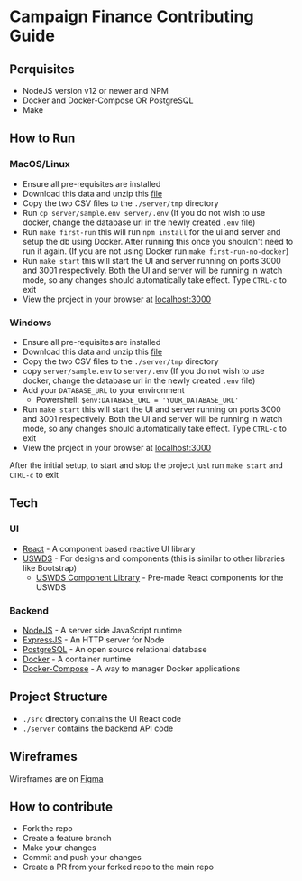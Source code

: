# Campaign Finance Contributing Guide

## Perquisites

- NodeJS version v12 or newer and NPM
- Docker and Docker-Compose OR PostgreSQL
- Make

## How to Run

### MacOS/Linux

- Ensure all pre-requisites are installed
- Download this data and unzip this [file](https://drive.google.com/file/d/1KMMrK0WIPdJyqb76j4VOw3q9pZomDbqX/view?usp=sharing)
- Copy the two CSV files to the `./server/tmp` directory
- Run `cp server/sample.env server/.env` (If you do not wish to use docker, change the database url in the newly created `.env` file)
- Run `make first-run` this will run `npm install` for the ui and server and setup the db using Docker. After running this once you shouldn't need to run it again. (If you are not using Docker run `make first-run-no-docker`)
- Run `make start` this will start the UI and server running on ports 3000 and 3001 respectively. Both the UI and server will be running in watch mode, so any changes should automatically take effect. Type `CTRL-c` to exit
- View the project in your browser at [localhost:3000](http://localhost:3000)

### Windows

- Ensure all pre-requisites are installed
- Download this data and unzip this [file](https://drive.google.com/file/d/1KMMrK0WIPdJyqb76j4VOw3q9pZomDbqX/view?usp=sharing)
- Copy the two CSV files to the `./server/tmp` directory
- copy `server/sample.env` to `server/.env` (If you do not wish to use docker, change the database url in the newly created `.env` file)
- Add your `DATABASE_URL` to your environment
  - Powershell: `$env:DATABASE_URL = 'YOUR_DATABASE_URL'`
- Run `make start` this will start the UI and server running on ports 3000 and 3001 respectively. Both the UI and server will be running in watch mode, so any changes should automatically take effect. Type `CTRL-c` to exit
- View the project in your browser at [localhost:3000](http://localhost:3000)

After the initial setup, to start and stop the project just run `make start` and `CTRL-c` to exit

## Tech

### UI

- [React](https://reactjs.org/) - A component based reactive UI library
- [USWDS](https://designsystem.digital.gov/) - For designs and components (this is similar to other libraries like Bootstrap)
  - [USWDS Component Library](https://github.com/trussworks/react-uswds) - Pre-made React components for the USWDS

### Backend

- [NodeJS](https://nodejs.org) - A server side JavaScript runtime
- [ExpressJS](https://expressjs.com) - An HTTP server for Node
- [PostgreSQL](https://www.postgresql.org/) - An open source relational database
- [Docker](https://docker.io) - A container runtime
- [Docker-Compose](https://docs.docker.com/compose/) - A way to manager Docker applications

## Project Structure

- `./src` directory contains the UI React code
- `./server` contains the backend API code

## Wireframes

Wireframes are on [Figma](https://www.figma.com/proto/OcC48DWJjwCsPigGa9vb82/Campaign-Finance-Dashboard-Wireframes?node-id=2%3A59&viewport=-1320%2C-986%2C0.3811715841293335&scaling=scale-down-width)

## How to contribute

- Fork the repo
- Create a feature branch
- Make your changes
- Commit and push your changes
- Create a PR from your forked repo to the main repo
